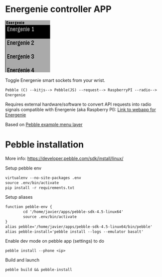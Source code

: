 # Energenie controller APP

![app.png](app.png)

Toggle Energenie smart sockets from your wrist.

    Pebble (C) --kitjs--> Pebble(JS) --request--> RaspberryPI --radio--> Energenie

Requires external hardware/software to convert API requests into radio signals compatible with Energenie (aka Raspberry PI):
[Link to webapp for Energenie](https://github.com/rephus/energenie-manager)

Based on [Pebble example menu layer](`https://github.com/pebble-examples/feature-menu-layer`)

# Pebble installation

More info: https://developer.pebble.com/sdk/install/linux/

Setup pebble env
```
virtualenv --no-site-packages .env
source .env/bin/activate
pip install -r requirements.txt
```

Setup aliases
```
function pebble-env {
        cd '/home/javier/apps/pebble-sdk-4.5-linux64'
        source .env/bin/activate
}
alias pebble='/home/javier/apps/pebble-sdk-4.5-linux64/bin/pebble'
alias pebble-install='pebble install --logs --emulator basalt'
```

Enable dev mode on pebble app (settings) to do
```
pebble install --phone <ip>
```

Build and launch
```
pebble build && pebble-install
```

